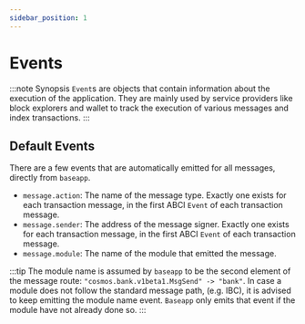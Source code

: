 ```yaml
---
sidebar_position: 1
---
```

# Events

:::note Synopsis
`Event`s are objects that contain information about the execution of the application. They are mainly used by service providers like block explorers and wallet to track the execution of various messages and index transactions.
:::

## Default Events

There are a few events that are automatically emitted for all messages, directly from `baseapp`.

* `message.action`: The name of the message type. Exactly one exists for each transaction message, in the first ABCI `Event` of each transaction message.
* `message.sender`: The address of the message signer. Exactly one exists for each transaction message, in the first ABCI `Event` of each transaction message.
* `message.module`: The name of the module that emitted the message.

:::tip
The module name is assumed by `baseapp` to be the second element of the message route: `"cosmos.bank.v1beta1.MsgSend" -> "bank"`.
In case a module does not follow the standard message path, (e.g. IBC), it is advised to keep emitting the module name event.
`Baseapp` only emits that event if the module have not already done so.
:::
